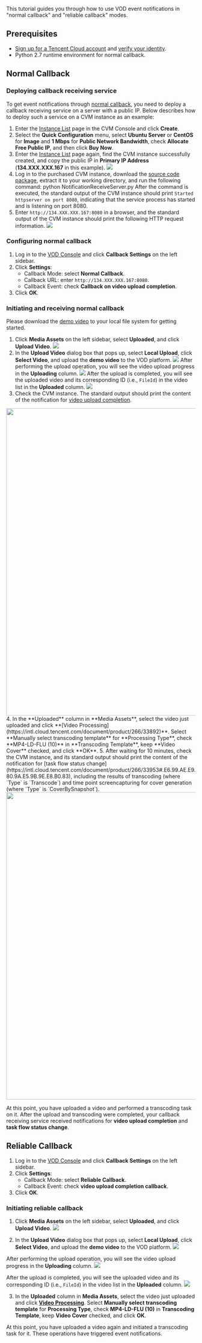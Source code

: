 This tutorial guides you through how to use VOD event notifications in "normal callback" and "reliable callback" modes.

## Prerequisites

- [Sign up for a Tencent Cloud account](https://intl.cloud.tencent.com/document/product/378/17985) and [verify your identity](https://intl.cloud.tencent.com/document/product/378/3629).
- Python 2.7 runtime environment for normal callback.

## Normal Callback
### Deploying callback receiving service

To get event notifications through [normal callback](https://intl.cloud.tencent.com/document/product/266/33948#normal-callback), you need to deploy a callback receiving service on a server with a public IP. Below describes how to deploy such a service on a CVM instance as an example:

1. Enter the [Instance List](https://console.cloud.tencent.com/cvm/index) page in the CVM Console and click **Create**.
2. Select the **Quick Configuration** menu, select **Ubuntu Server** or **CentOS** for **Image** and **1 Mbps** for **Public Network Bandwidth**, check **Allocate Free Public IP**, and then click **Buy Now**.
3. Enter the [Instance List](https://console.cloud.tencent.com/cvm/index) page again, find the CVM instance successfully created, and copy the public IP in **Primary IP Address** (**134.XXX.XXX.167** in this example).
![](https://main.qcloudimg.com/raw/89e8b56123b9155e880658bad20eec1e.png)
4. Log in to the purchased CVM instance, download the [source code package](http://document-1251659802.coscd.myqcloud.com/NotificationTuition.zip), extract it to your working directory, and run the following command:
		python NotificationReceiveServer.py
After the command is executed, the standard output of the CVM instance should print `Started httpserver on port 8080`, indicating that the service process has started and is listening on port 8080.
5. Enter `http://134.XXX.XXX.167:8080` in a browser, and the standard output of the CVM instance should print the following HTTP request information.
![](https://main.qcloudimg.com/raw/4e7eaffe641002f9b0307244e4bec8dc.png)

### Configuring normal callback
1. Log in to the [VOD Console](https://console.cloud.tencent.com/vod/overview) and click **Callback Settings** on the left sidebar.
2. Click **Settings**:
	- Callback Mode: select **Normal Callback**.
	- Callback URL: enter `http://134.XXX.XXX.167:8080`.
	- Callback Event: check **Callback on video upload completion**.
3. Click **OK**.

### Initiating and receiving normal callback

Please download the [demo video](http://1255566954.vod2.myqcloud.com/ca75586fvodgzp1255566954/484c46995285890788305672872/xUCHV5kOGyIA.wmv) to your local file system for getting started.
1. Click **Media Assets** on the left sidebar, select **Uploaded**, and click **Upload Video**.
![](https://main.qcloudimg.com/raw/4724951966b46c801498efed4b6ebec9.png)
2. In the **Upload Video** dialog box that pops up, select **Local Upload**, click **Select Video**, and upload the **demo video** to the VOD platform.
![](https://main.qcloudimg.com/raw/e0eb51db29de59e948b332ad05a069db.png)
 After performing the upload operation, you will see the video upload progress in the **Uploading** column.
![](https://main.qcloudimg.com/raw/7f072f0e67b4f3be6907ff1f5a414848.png)
 After the upload is completed, you will see the uploaded video and its corresponding ID (i.e., `FileId`) in the video list in the **Uploaded** column.
![](https://main.qcloudimg.com/raw/6c18e73eb8576fc120fe903fc0848927.png)
3. Check the CVM instance. The standard output should print the content of the notification for [video upload completion](https://intl.cloud.tencent.com/document/product/266/33950#817356113).
 <img src="https://main.qcloudimg.com/raw/f6439edcd8ae59cab1d393987382e136.png" width="818">
4. In the **Uploaded** column in **Media Assets**, select the video just uploaded and click **[Video Processing](https://intl.cloud.tencent.com/document/product/266/33892)**. Select **Manually select transcoding template** for **Processing Type**, check **MP4-LD-FLU (10)** in **Transcoding Template**, keep **Video Cover** checked, and click **OK**.
5. After waiting for 10 minutes, check the CVM instance, and its standard output should print the content of the notification for [task flow status change](https://intl.cloud.tencent.com/document/product/266/33953#.E6.99.AE.E9.80.9A.E5.9B.9E.E8.B0.83), including the results of transcoding (where `Type` is `Transcode`) and time point screencapturing for cover generation (where `Type` is `CoverBySnapshot`).
 <img src="https://main.qcloudimg.com/raw/4e577e7feb5524ff82e8a82c8e1cbdd2.png" width="818">

At this point, you have uploaded a video and performed a transcoding task on it. After the upload and transcoding were completed, your callback receiving service received notifications for **video upload completion** and **task flow status change**.

## Reliable Callback

1. Log in to the [VOD Console](https://console.cloud.tencent.com/vod/overview) and click **Callback Settings** on the left sidebar.
2. Click **Settings**:
	- Callback Mode: select **Reliable Callback**.
	- Callback Event: check **video upload completion callback**.
3. Click **OK**.

### Initiating reliable callback

1. Click **Media Assets** on the left sidebar, select **Uploaded**, and click **Upload Video**.
![](https://main.qcloudimg.com/raw/4724951966b46c801498efed4b6ebec9.png)

2. In the **Upload Video** dialog box that pops up, select **Local Upload**, click **Select Video**, and upload the **demo video** to the VOD platform.
![](https://main.qcloudimg.com/raw/e0eb51db29de59e948b332ad05a069db.png)
 
 After performing the upload operation, you will see the video upload progress in the **Uploading** column.
![](https://main.qcloudimg.com/raw/7f072f0e67b4f3be6907ff1f5a414848.png)
 
 After the upload is completed, you will see the uploaded video and its corresponding ID (i.e., `FileId`) in the video list in the **Uploaded** column.
![](https://main.qcloudimg.com/raw/6c18e73eb8576fc120fe903fc0848927.png)

3. In the **Uploaded** column in **Media Assets**, select the video just uploaded and click **[Video Processing](https://intl.cloud.tencent.com/document/product/266/33892)**. Select **Manually select transcoding template** for **Processing Type**, check **MP4-LD-FLU (10)** in **Transcoding Template**, keep **Video Cover** checked, and click **OK**.

At this point, you have uploaded a video again and initiated a transcoding task for it. These operations have triggered event notifications.